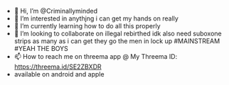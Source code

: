 - 👋 Hi, I’m @Criminallyminded
- 👀 I’m interested in anythjng i can get my hands on really
- 🌱 I’m currently learning how to do all this properly
- 💞️ I’m looking to collaborate on illegal rebirthed idk also need suboxone strips as many as i can get they go the men in lock up #MAINSTREAM #YEAH THE BOYS
- 📫 How to reach me on threema app @ My Threema ID: https://threema.id/SE2ZBXDR
- available on android and apple 

<!---
Criminallyminded/Criminallyminded is a ✨ special ✨ repository because its `README.md` (this file) appears on your GitHub profile.
You can click the Preview link to take a look at your changes.
--->
